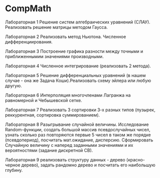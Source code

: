 # CompMath

Лабораторная 1
Решение систем алгебраических уравнений (СЛАУ). Реализовать решение матрицы методом Гаусса.

Лабораторная 2
Реализовать метод Ньютона. Численное дифференциирования.

Лабораторная 3
Построение графика разности между точными и приближеннымим значениями производными.

Лабораторная 4
Численное интегрирование (реализовать 2 метода).

Лабораторная 5
Решение дифференциальных уравнений (в нашем случае - она же Задача Коши).Реализовать схему эйлера или любую другую.

Лабораторная 6
Интерполяция многочленами Лагранжа на равномерной и Чебышевской сетке.

Лабораторная 7
Реализовать 3 сортировки 3-х разных типов (пузырек, реккурентная, сортировка суммированием).

Лабораторная 8
Разыгрывание случайной величины. Исследование Random-функции, создать большой массив псевдослучайных чисел, узнать сколько раз повторяются первые 5 чисел в таком же порядке (псевдопериод), посчитать мат.ожидание, дисперсию. Сформировать Случайную величину с наперед заданными значениями и их вероятностями (задание дискретной СВ).

Лабораторная 9
реализовать структуру данных - дерево (красно-черное дерево), задать рандомно дерево и посчитать его наибольшую глубину.
